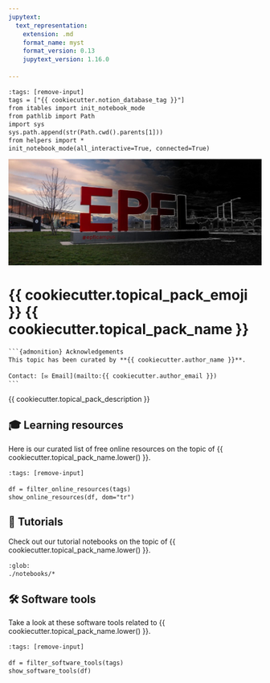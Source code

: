 ```yaml
---
jupytext:
  text_representation:
    extension: .md
    format_name: myst
    format_version: 0.13
    jupytext_version: 1.16.0

---
```

```{code-cell} ipython3
:tags: [remove-input]
tags = ["{{ cookiecutter.notion_database_tag }}"]
from itables import init_notebook_mode
from pathlib import Path
import sys
sys.path.append(str(Path.cwd().parents[1]))
from helpers import *
init_notebook_mode(all_interactive=True, connected=True)
```
![header](./images/header.jpeg)

# {{ cookiecutter.topical_pack_emoji }} {{ cookiecutter.topical_pack_name }}

````{margin}
```{admonition} Acknowledgements
This topic has been curated by **{{ cookiecutter.author_name }}**.

Contact: [✉️ Email](mailto:{{ cookiecutter.author_email }})
```
````

{{ cookiecutter.topical_pack_description }}

## 🎓 Learning resources

Here is our curated list of free online resources on the topic of {{ cookiecutter.topical_pack_name.lower() }}.

```{code-cell} ipython3
:tags: [remove-input]

df = filter_online_resources(tags)
show_online_resources(df, dom="tr")
```

## 🌱 Tutorials

Check out our tutorial notebooks on the topic of {{ cookiecutter.topical_pack_name.lower() }}.

```{nblinkgallery}
:glob:
./notebooks/*
```

## 🛠️ Software tools

Take a look at these software tools related to {{ cookiecutter.topical_pack_name.lower() }}.

```{code-cell} ipython3
:tags: [remove-input]

df = filter_software_tools(tags)
show_software_tools(df)
```
